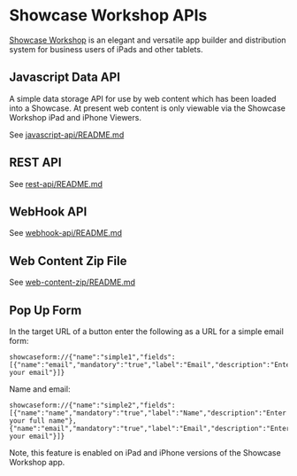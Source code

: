 Showcase Workshop APIs
======================

[Showcase Workshop](http://www.showcaseworkshop.com) is an elegant and versatile app builder and 
distribution system for business users of iPads and other tablets.

## Javascript Data API

A simple data storage API for use by web content which has been loaded into a Showcase. At present web content
is only viewable via the Showcase Workshop iPad and iPhone Viewers.

See [javascript-api/README.md](javascript-api/README.md)

## REST API

See [rest-api/README.md](rest-api/README.md)

## WebHook API

See [webhook-api/README.md](webhook-api/README.md)

## Web Content Zip File

See [web-content-zip/README.md](web-content-zip/README.md)


## Pop Up Form

In the target URL of a button enter the following as a URL for a simple email form:

    showcaseform://{"name":"simple1","fields":[{"name":"email","mandatory":"true","label":"Email","description":"Enter your email"}]}

Name and email:

    showcaseform://{"name":"simple2","fields":[{"name":"name","mandatory":"true","label":"Name","description":"Enter your full name"},{"name":"email","mandatory":"true","label":"Email","description":"Enter your email"}]}


Note, this feature is enabled on iPad and iPhone versions of the Showcase Workshop app.
